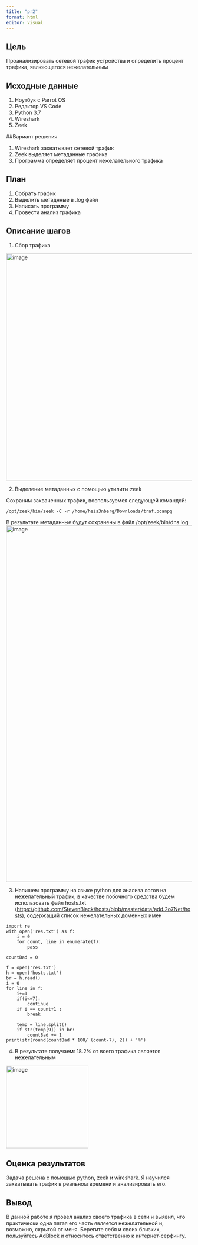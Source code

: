 ```yaml
---
title: "pr2"
format: html
editor: visual
---
```


## Цель

Проанализировать сетевой трафик устройства и определить процент трафика, явлюющегося нежелательным

## Исходные данные

1.  Ноутбук с Parrot OS
2.  Редактор VS Code
3.  Python 3.7
4.  Wireshark
5.  Zeek

##Вариант решения

1.  Wireshark захватывает сетевой трафик
2.  Zeek выделяет метаданные трафика
3.  Программа определяет процент нежелательного трафика

## План

1.  Собрать трафик
2.  Выделить метаднные в .log файл
3.  Написать программу
4.  Провести анализ трафика

## Описание шагов

1.  Сбор трафика

<img width="614" alt="image" src="https://user-images.githubusercontent.com/87472380/230713778-8b37c3e4-9ef1-4b69-8b2c-d23e70744ab1.png">

2.  Выделение метаданных с помощью утилиты zeek

Сохраним захваченных трафик, воспользуемся следующей командой:

```{bash}
/opt/zeek/bin/zeek -C -r /home/heis3nberg/Downloads/traf.pcanpg
```

В результате метаданные будут сохранены в файл /opt/zeek/bin/dns.log
<img width="964" alt="image" src="https://user-images.githubusercontent.com/87472380/230713713-f6abd075-f311-4b99-a92e-9ea874cb48c3.png">

3.  Напишем программу на языке python для анализа логов на нежелательный трафик, в качестве побочного средства будем использовать файл hosts.txt (https://github.com/StevenBlack/hosts/blob/master/data/add.2o7Net/hosts), содержащий список нежелательных доменных имен

```{python}
import re
with open('res.txt') as f:
    i = 0
    for count, line in enumerate(f):
        pass

countBad = 0

f = open('res.txt')
h = open('hosts.txt')
br = h.read()
i = 0
for line in f:
    i+=1
    if(i<=7):
        continue
    if i == count+1 :
        break

    temp = line.split()
    if str(temp[9]) in br:
        countBad += 1
print(str(round(countBad * 100/ (count-7), 2)) + '%')

```

4.  В результате получаем: 18.2% от всего трафика является нежелательным
<img width="223" alt="image" src="https://user-images.githubusercontent.com/87472380/230713684-57947aaa-ee5c-4c71-8338-f0e6361a3e95.png">


## Оценка результатов

Задача решена с помощью python, zeek и wireshark. Я научился захватывать трафик в реальном времени и анализировать его.

## Вывод

В данной работе я провел анализ своего трафика в сети и выявил, что практически одна пятая его часть является нежелательной и, возможно, скрытой от меня. Берегите себя и своих близких, пользуйтесь AdBlock и относитесь ответственно к интернет-серфингу.
